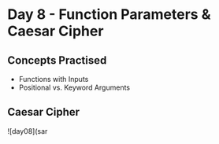 # Day 8 - Function Parameters & Caesar Cipher
## Concepts Practised
- Functions with Inputs
- Positional vs. Keyword Arguments
## Caesar Cipher
![day08](sar
